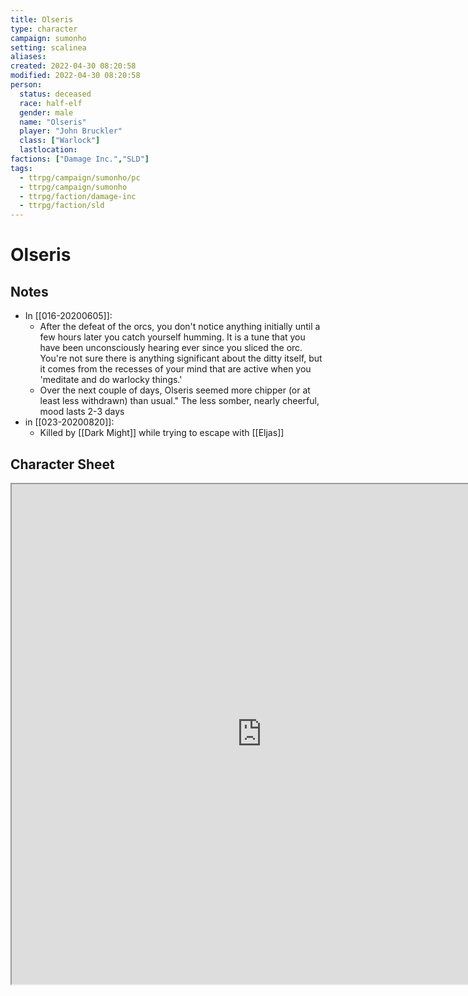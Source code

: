 ```yaml
---
title: Olseris
type: character
campaign: sumonho
setting: scalinea
aliases: 
created: 2022-04-30 08:20:58
modified: 2022-04-30 08:20:58
person:
  status: deceased
  race: half-elf
  gender: male
  name: "Olseris"
  player: "John Bruckler"
  class: ["Warlock"]
  lastlocation: 
factions: ["Damage Inc.","SLD"]
tags:
  - ttrpg/campaign/sumonho/pc
  - ttrpg/campaign/sumonho
  - ttrpg/faction/damage-inc
  - ttrpg/faction/sld
---
```


# Olseris

## Notes

- In [[016-20200605]]:
    - After the defeat of the orcs, you don't notice anything initially until a few hours later you catch yourself humming. It is a tune that you have been unconsciously hearing ever since you sliced the orc. You're not sure there is anything significant about the ditty itself, but it comes from the recesses of your mind that are active when you 'meditate and do warlocky things.'
    - Over the next couple of days, Olseris seemed more chipper (or at least less withdrawn) than usual." The less somber, nearly cheerful, mood lasts 2-3 days
- in [[023-20200820]]:
    - Killed by [[Dark Might]] while trying to escape with [[Eljas]]

## Character Sheet
<iframe src="https://www.dndbeyond.com/characters/59424157" name="DDBCharacterBlock" width=800 height=800 />


## Factions & Relationships

| Faction Name    | Relationship |
| --------------- |:------------:|
| [[Danger Inc.]] |      +2      | 


## Character Relationships

| Character Name | Relationship | Character Type |
| -------------- |:------------:|:--------------:|
|                |              |                |


## Backstory

